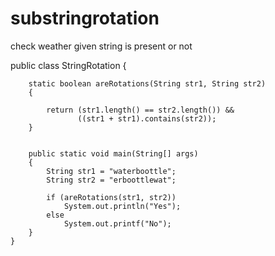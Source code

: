 # substringrotation
check weather given string is present or not

public class StringRotation {
	
		
	    static boolean areRotations(String str1, String str2) 
	    { 
	       
	        return (str1.length() == str2.length()) &&  
	               ((str1 + str1).contains(str2)); 
	    } 
	  
	    
	    public static void main(String[] args) 
	    { 
	        String str1 = "waterboottle"; 
	        String str2 = "erboottlewat"; 
	  
	        if (areRotations(str1, str2)) 
	            System.out.println("Yes"); 
	        else
	            System.out.printf("No"); 
	    } 
	}
